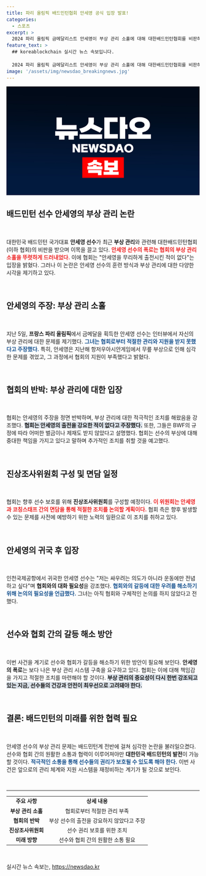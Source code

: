 ```yaml
---
title: 파리 올림픽 배드민턴협회 안세영 공식 입장 발표!
categories:
  - 스포츠
excerpt: >
  2024 파리 올림픽 금메달리스트 안세영이 부상 관리 소홀에 대해 대한배드민턴협회를 비판하며 진상조사위원회 구성을 요구했다. 협회는 반박하며 선수 보호 조치를 약속했다. 안세영은 싸우고 싶지 않다며 훈련에 전념하고 싶다는 소신을 밝혔다.
feature_text: >
  ## koreablockchain 실시간 뉴스 속보입니다.

  2024 파리 올림픽 금메달리스트 안세영이 부상 관리 소홀에 대해 대한배드민턴협회를 비판하며 진상조사위원회 구성을 요구했다. 협회는 반박하며 선수 보호 조치를 약속했다. 안세영은 싸우고 싶지 않다며 훈련에 전념하고 싶다는 소신을 밝혔다.
image: '/assets/img/newsdao_breakingnews.jpg'
---
```


<p><img src="/assets/img/newsdao_breakingnews.jpg" alt="koreablockchain 속보" /></p>

<h2 data-ke-size="size26">배드민턴 선수 안세영의 부상 관리 논란</h2>

<p data-ke-size="size16">&nbsp;</p>

<p>대한민국 배드민턴 국가대표 <b>안세영 선수</b>가 최근 <b>부상 관리</b>와 관련해 대한배드민턴협회(이하 협회)의 비판을 받으며 이목을 끌고 있다. <b><span style="color: #ee2323;">안세영 선수의 폭로는 협회의 부상 관리 소홀을 뚜렷하게 드러내었다.</span></b> 이에 협회는 "안세영을 무리하게 출전시킨 적이 없다"는 입장을 밝혔다. 그러나 이 논란은 안세영 선수의 훈련 방식과 부상 관리에 대한 다양한 시각을 제기하고 있다.</p>

<p data-ke-size="size16">&nbsp;</p>

<h2 data-ke-size="size26">안세영의 주장: 부상 관리 소홀</h2>

<p data-ke-size="size16">&nbsp;</p>

<p>지난 5일, <b>프랑스 파리 올림픽</b>에서 금메달을 획득한 안세영 선수는 인터뷰에서 자신의 부상 관리에 대한 문제를 제기했다. <b><span style="color: #1a5490;">그녀는 협회로부터 적절한 관리와 지원을 받지 못했다고 주장했다.</span></b> 특히, 안세영은 지난해 항저우아시안게임에서 무릎 부상으로 인해 심각한 문제를 겪었고, 그 과정에서 협회의 지원이 부족했다고 밝혔다.</p>

<p data-ke-size="size16">&nbsp;</p>

<h2 data-ke-size="size26">협회의 반박: 부상 관리에 대한 입장</h2>

<p data-ke-size="size16">&nbsp;</p>

<p>협회는 안세영의 주장을 정면 반박하며, 부상 관리에 대한 적극적인 조치를 해왔음을 강조했다. <b><span style="background-color: #21538527;">협회는 안세영의 출전을 강요한 적이 없다고 주장했다.</span></b> 또한, 그들은 BWF의 규정에 따라 어떠한 벌금이나 제재도 받지 않았다고 설명했다. 협회는 선수의 부상에 대해 중대한 책임을 가지고 있다고 말하며 추가적인 조치를 취할 것을 예고했다.</p>

<p data-ke-size="size16">&nbsp;</p>

<h2 data-ke-size="size26">진상조사위원회 구성 및 면담 일정</h2>

<p data-ke-size="size16">&nbsp;</p>

<p>협회는 향후 선수 보호를 위해 <b>진상조사위원회</b>를 구성할 예정이다. <b><span style="color: #ee2323;">이 위원회는 안세영과 코칭스태프 간의 면담을 통해 적절한 조치를 논의할 계획이다.</span></b> 협회 측은 향후 발생할 수 있는 문제를 사전에 예방하기 위한 노력의 일환으로 이 조치를 취하고 있다.</p>

<p data-ke-size="size16">&nbsp;</p>

<h2 data-ke-size="size26">안세영의 귀국 후 입장</h2>

<p data-ke-size="size16">&nbsp;</p>

<p>인천국제공항에서 귀국한 안세영 선수는 "저는 싸우려는 의도가 아니라 운동에만 전념하고 싶다"며 <b>협회와의 대화 필요성</b>을 강조했다. <b><span style="color: #1a5490;">협회와의 갈등에 대한 우려를 해소하기 위해 논의의 필요성을 언급했다.</span></b> 그녀는 아직 협회와 구체적인 논의를 하지 않았다고 전했다.</p>

<p data-ke-size="size16">&nbsp;</p>

<h2 data-ke-size="size26">선수와 협회 간의 갈등 해소 방안</h2>

<p data-ke-size="size16">&nbsp;</p>

<p>이번 사건을 계기로 선수와 협회가 갈등을 해소하기 위한 방안이 필요해 보인다. <b>안세영의 폭로</b>는 보다 나은 부상 관리 시스템 구축을 요구하고 있다. 협회는 이에 대해 책임감을 가지고 적절한 조치를 마련해야 할 것이다. <b><span style="background-color: #21538527;">부상 관리의 중요성이 다시 한번 강조되고 있는 지금, 선수들의 건강과 안전이 최우선으로 고려돼야 한다.</span></b></p>

<p data-ke-size="size16">&nbsp;</p>

<h2 data-ke-size="size26">결론: 배드민턴의 미래를 위한 협력 필요</h2>

<p data-ke-size="size16">&nbsp;</p>

<p>안세영 선수의 부상 관리 문제는 배드민턴계 전반에 걸쳐 심각한 논란을 불러일으켰다. 선수와 협회 간의 원활한 소통과 협력이 이루어져야만 <b>대한민국 배드민턴의 발전</b>이 가능할 것이다. <b><span style="color: #1a5490;">적극적인 소통을 통해 선수들의 권리가 보호될 수 있도록 해야 한다.</span></b> 이번 사건은 앞으로의 관리 체계와 지원 시스템을 재정비하는 계기가 될 것으로 보인다. </p>

<p data-ke-size="size16">&nbsp;</p>

<hr />

<table style="width: 100%; border-collapse: collapse;">
    <tr>
        <td style="text-align: center; height: 17px;"><b>주요 사항</b></td>
        <td style="text-align: center; height: 17px;"><b>상세 내용</b></td>
    </tr>
    <tr>
        <td style="text-align: center; height: 17px;"><b>부상 관리 소홀</b></td>
        <td style="text-align: center; height: 17px;">협회로부터 적절한 관리 부족</td>
    </tr>
    <tr>
        <td style="text-align: center; height: 17px;"><b>협회의 반박</b></td>
        <td style="text-align: center; height: 17px;">부상 선수의 출전을 강요하지 않았다고 주장</td>
    </tr>
    <tr>
        <td style="text-align: center; height: 17px;"><b>진상조사위원회</b></td>
        <td style="text-align: center; height: 17px;">선수 권리 보호를 위한 조치</td>
    </tr>
    <tr>
        <td style="text-align: center; height: 17px;"><b>미래 방향</b></td>
        <td style="text-align: center; height: 17px;">선수와 협회 간의 원활한 소통 필요</td>
    </tr>
</table>

<p data-ke-size="size16">&nbsp;</p>
실시간 뉴스 속보는, <a href="https://newsdao.kr" rel="dofollow">https://newsdao.kr</a>



